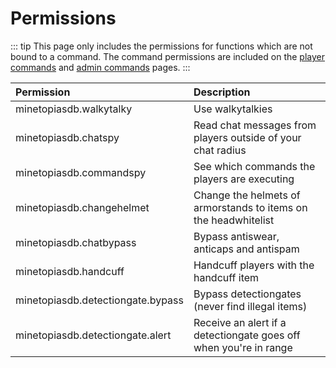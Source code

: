 # Permissions

::: tip
This page only includes the permissions for functions which are not bound to a command. The command permissions are included on the [player commands](./en/commands/player) and [admin commands](./en/commands/admin) pages.
:::

| Permission                         | Description |
| :--------------------------------- | :----------- |
| minetopiasdb.walkytalky            | Use walkytalkies |
| minetopiasdb.chatspy               | Read chat messages from players outside of your chat radius |
| minetopiasdb.commandspy            | See which commands the players are executing |
| minetopiasdb.changehelmet          | Change the helmets of armorstands to items on the headwhitelist |
| minetopiasdb.chatbypass            | Bypass antiswear, anticaps and antispam |
| minetopiasdb.handcuff              | Handcuff players with the handcuff item |
| minetopiasdb.detectiongate.bypass  | Bypass detectiongates (never find illegal items) |
| minetopiasdb.detectiongate.alert   | Receive an alert if a detectiongate goes off when you're in range |